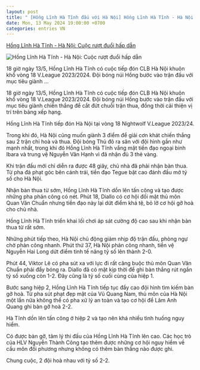 ```yaml
---
layout: post
title: " [Hồng Lĩnh Hà Tĩnh đấu với Hà Nội] Hồng Lĩnh Hà Tĩnh - Hà Nội: Cuộc rượt đuổi hấp dẫn"
date: Mon, 13 May 2024 19:00:00 +0700
categories: entries VN
---
```

[Hồng Lĩnh Hà Tĩnh - Hà Nội: Cuộc rượt đuổi hấp dẫn](https://baohatinh.vn/hong-linh-ha-tinh-ha-noi-cuoc-ruot-duoi-hap-dan-post266427.html)

![Hồng Lĩnh Hà Tĩnh - Hà Nội: Cuộc rượt đuổi hấp dẫn](https://image.baohatinh.vn/fb_820x430/Uploaded/2024/lqvpvpib/2024_05_13/bqbht_br_adsc-3288-7074.jpg)

18 giờ ngày 13/5, Hồng Lĩnh Hà Tĩnh có cuộc tiếp đón CLB Hà Nội khuôn khổ vòng 18 V.League 2023/2024. Đội bóng núi Hồng bước vào trận đấu với mục tiêu giành ...

18 giờ ngày 13/5, Hồng Lĩnh Hà Tĩnh có cuộc tiếp đón CLB Hà Nội khuôn khổ vòng 18 V.League 2023/2024. Đội bóng núi Hồng bước vào trận đấu với mục tiêu giành chiến thắng để cắt đứt chuỗi trận thua, đồng thời cải thiện vị trí trên bảng xếp hạng.

Hồng Lĩnh Hà Tĩnh tiếp đón Hà Nội tại vòng 18 Nightwolf V.League 2023/24.

Trong khi đó, Hà Nội cũng muốn giành 3 điểm để giải cơn khát chiến thắng sau 2 trận chỉ hoà và thua. Đội bóng Thủ đô ra sân với đội hình gần như mạnh nhất, trong khi đó Hồng Lĩnh Hà Tĩnh vắng mặt tiền đạo ngoại binh Ibara và trung vệ Nguyễn Văn Hạnh vì đã nhận đủ 3 thẻ vàng.

Khi trận đấu mới chỉ diễn ra được 48 giây, chủ nhà đã phải nhận bàn thua. Từ pha đá phạt góc bên cánh trái, tiền đạo Tegue bật cao đánh đầu mở tỷ số cho Hà Nội.

Nhận bàn thua từ sớm, Hồng Lĩnh Hà Tĩnh dồn lên tấn công và tạo được những pha phản công có nét. Phút 18, Diallo có cơ hội đối mặt thủ môn Quan Văn Chuẩn nhưng tiền đạo này lại dứt điểm khá tệ, bỏ lỡ cơ hội gỡ hoà cho chủ nhà.

Hồng Lĩnh Hà Tĩnh triển khai lối chơi áp sát cường độ cao sau khi nhận bàn thua từ rất sớm.

Những phút tiếp theo, Hà Nội chủ động giảm nhịp độ trận đấu, phòng ngự chờ phản công nhanh. Phút thứ 37, Hà Nội phản công nhanh, tiền vệ Nguyễn Hai Long dứt điểm tinh tế nâng tỷ số lên thành 2-0.

Phút 44, Viktor Lê có pha sút xa với lực đi rất căng buộc thủ môn Quan Văn Chuẩn phải đẩy bóng ra. Diallo đã có mặt kịp thời để ghi bàn thắng rút ngắn tỷ số xuống còn 1-2. Đây cũng là tỷ số cuối cùng của hiệp 1.

Bước sang hiệp 2, Hồng Lĩnh Hà Tĩnh tiếp tục đẩy cao đội hình tìm kiếm bàn gỡ hoà. Từ pha sút phạt đẹp mặt của Vũ Quang Nam, thủ môn của Hà Nội một lần nữa không thể có pha xử lý an toàn và tạo cơ hội để Lâm Anh Quang ghi bàn gỡ hoà 2-2.

Hà Tĩnh dồn lên tấn công ở hiệp 2 và tạo nên khá nhiều tình huống nguy hiểm.

Có được bàn gỡ, tâm lý thi đấu của Hồng Lĩnh Hà Tĩnh lên cao. Các học trò của HLV Nguyễn Thành Công tạo thêm được những cơ hội nguy hiểm về cầu môn đối phương nhưng không có thêm bàn thắng nào được ghi.

Chung cuộc, 2 đội hoà nhau với tỷ số 2-2.

